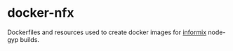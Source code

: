docker-nfx
==========

Dockerfiles and resources used to create docker images for [informix](https://github.com/nukedzn/node-informix)
node-gyp builds.

